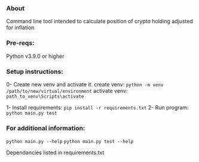 ### About
Command line tool intended to calculate position of crypto holding adjusted for inflation

### Pre-reqs:
Python v3.9.0 or higher

### Setup instructions:
0- Create new venv and activate it.
    create venv: ```python -m venv /path/to/new/virtual/environment```
    activate venv: ```path_to_venv\Scripts\activate```

1- Install requirements: ```pip install -r requirements.txt```
2- Run program: ```python main.py test```

### For additional information:
```python main.py --help```
```python main.py test --help```

Dependancies listed in requirements.txt